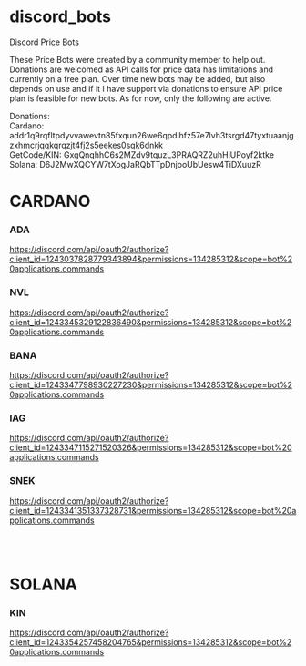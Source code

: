 # discord_bots
Discord Price Bots

These Price Bots were created by a community member to help out. Donations are welcomed as API calls for price data has limitations and currently on a free plan. Over time new bots may be added, but also depends on use and if it I have support via donations to ensure API price plan is feasible for new bots. As for now, only the following are active. 

Donations:
<br>Cardano: addr1q9rqfltpdyvvawevtn85fxqun26we6qpdlhfz57e7lvh3tsrgd47tyxtuaanjgzxhmcrjqqkqrqzjt4fj2s5eekes0sqk6dnkk
<br>GetCode/KIN: GxgQnqhhC6s2MZdv9tquzL3PRAQRZ2uhHiUPoyf2ktke
<br>Solana: D6J2MwXQCYW7tXogJaRQbTTpDnjooUbUesw4TiDXuuzR

# **CARDANO**
### ADA ###
https://discord.com/api/oauth2/authorize?client_id=1243037828779343894&permissions=134285312&scope=bot%20applications.commands

### NVL ###
https://discord.com/api/oauth2/authorize?client_id=1243345329122836490&permissions=134285312&scope=bot%20applications.commands

### BANA ###
https://discord.com/api/oauth2/authorize?client_id=1243347798930227230&permissions=134285312&scope=bot%20applications.commands

### IAG ###
https://discord.com/api/oauth2/authorize?client_id=1243347115271520326&permissions=134285312&scope=bot%20applications.commands

### SNEK ###
https://discord.com/api/oauth2/authorize?client_id=1243341351337328731&permissions=134285312&scope=bot%20applications.commands

<br><br>
# **SOLANA**
### KIN ###
https://discord.com/api/oauth2/authorize?client_id=1243354257458204765&permissions=134285312&scope=bot%20applications.commands
